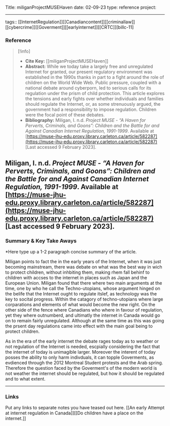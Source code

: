 
Title: miliganProjectMUSEHaven
date: 02-09-23
type: reference
project:

---

tags:: [[InternetRegulation]][[Canadiancontent]][[criminallaw]][[cybercrime]][[Goverment]][[earlyinternet]][[CRTC]][billc-11]

### Reference 

> [!info]
> - **Cite Key:** [[miliganProjectMUSEHaven]]
> - **Abstract:** While we today take a largely free and unregulated Internet for granted, our present regulatory environment was established in the 1990s thanks in part to a fight around the role of children on the World Wide Web. Public pressure, coupled with a national debate around cyberporn, led to serious calls for its regulation under the prism of child protection. This article explores the tensions and early fights over whether individuals and families should regulate the Internet, or, as some strenuously argued, the government had a responsibility to impose regulation. Children were the focal point of these debates.
> - **Bibliography:** Miligan, I. n.d. _Project MUSE - “A Haven for Perverts, Criminals, and Goons”: Children and the Battle for and Against Canadian Internet Regulation, 1991-1999_. Available at [https://muse-jhu-edu.proxy.library.carleton.ca/article/582287](https://muse-jhu-edu.proxy.library.carleton.ca/article/582287) [Last accessed 9 February 2023].


Miligan, I. n.d. _Project MUSE - “A Haven for Perverts, Criminals, and Goons”: Children and the Battle for and Against Canadian Internet Regulation, 1991-1999_. Available at [https://muse-jhu-edu.proxy.library.carleton.ca/article/582287](https://muse-jhu-edu.proxy.library.carleton.ca/article/582287) [Last accessed 9 February 2023].
---

### Summary & Key Take Aways

*Here type up a 1-2 paragraph concise summary of the article. 

Miligan points to fact the in the early years of the Internet, when it was just becoming mainstream, there was debate on what was the best way in wich to protect children, without inhbiting them, making rhem fall behinf to children with accses to the internet in places such as Japan and the European Union. Miligan found that there where two main arguments at the time, one by who he call the Techno-utopians, whose argument hinged on the belife that the Internet ought to regulate itslef, as technology was the key to socital progress. Within the catagory of techno-utopians where large corparations and elements of what would become the new right. On the other side of the fence where Canadians who where in favour of regulation, yet they where outnumberd, and ultimatly the internet in Canada would go on to remain fairly unregulated. Although at the same time as this was going the prsent day regulations came into effect with the main goal being to protect children. 

As in the era of the early internet the debate rages today as to weather or not regulation of the Internet is needed, escpially considering the fact that the internet of today is unimagible larger. Moreover the interent of today posses the ability to only harm indivduals, it can topple Goverments, as evdienced through the 2012 Montreal Student protests and the Arab spring. Therefore the question faced by the Goverment's of the modern world is not weather the internet should be regulated, but how it should be regulated and to what extent. 




--- 

### Links
Put any links to separate notes you have teased out here.
[[An early Attempt at internet regulation in Canada]][[Do children have a place on the internet.]]